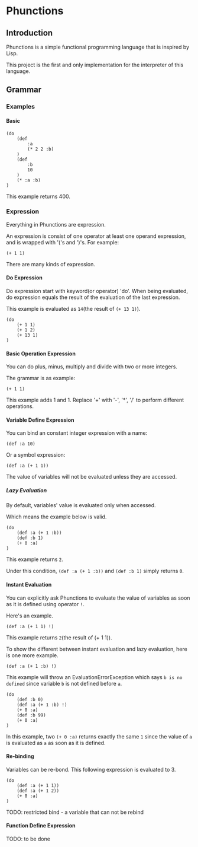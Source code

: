 # Phunctions

## Introduction

Phunctions is a simple functional programming language that is inspired by Lisp.

This project is the first and only implementation for the interpreter of this language.

## Grammar

### Examples

#### Basic

```Phunctions
(do
    (def 
        :a 
        (* 2 2 :b)
    )
    (def 
        :b 
        10
    )
    (* :a :b)
)
```
This example returns 400.

### Expression

Everything in Phunctions are expression.

An expression is consist of one operator at least one operand expression, and is wrapped with '('s and ')'s.
For example:
```Phunctions
(+ 1 1)
```

There are many kinds of expression.

#### Do Expression

Do expression start with keyword(or operator) 'do'. When being evaluated, do expression equals the result of the 
    evaluation of the last expression.

This example is evaluated as `14`(the result of `(+ 13 1)`).
```Phunctions
(do
    (+ 1 1)
    (+ 1 2)
    (+ 13 1)
)
```

#### Basic Operation Expression

You can do plus, minus, multiply and divide with two or more integers.

The grammar is as example:
```Phunctions
(+ 1 1)
```
This example adds 1 and 1. Replace '+' with '-', '*', '/' to perform 
    different operations.

#### Variable Define Expression

You can bind an constant integer expression with a name:
```Phunctions
(def :a 10)
```
Or a symbol expression:
```Phunctions
(def :a (+ 1 1))
```
The value of variables will not be evaluated unless they are accessed.

##### Lazy Evaluation
By default, variables' value is evaluated only when accessed. 

Which means the example below is valid.
```Phunctions
(do
    (def :a (+ 1 :b))
    (def :b 1)
    (+ 0 :a)
)
```
This example returns `2`.

Under this condition, `(def :a (+ 1 :b))` and `(def :b 1)` simply returns `0`.

#### Instant Evaluation

You can explicitly ask Phunctions to evaluate the value of variables as soon as it is defined using operator `!`.

Here's an example.

```Phunctions
(def :a (+ 1 1) !)
```

This example returns `2`(the result of (+ 1 1)).

To show the different between instant evaluation and lazy evaluation, here is one more example.

```Phunctions
(def :a (+ 1 :b) !)
```

This example will throw an EvaluationErrorException which says `b is no defined` since variable `b` is not defined 
    before `a`.

```Phunctions
(do
    (def :b 0)
    (def :a (+ 1 :b) !)
    (+ 0 :a)
    (def :b 99)
    (+ 0 :a)
)
```

In this example, two `(+ 0 :a)` returns exactly the same `1` since the value of `a` is evaluated as `a` as soon as it 
    is defined.

#### Re-binding
Variables can be re-bond. This following expression is evaluated to 3.
```Phunctions
(do
    (def :a (+ 1 1))
    (def :a (+ 1 2))
    (+ 0 :a)
)
```

TODO: restricted bind - a variable that can not be rebind

#### Function Define Expression

TODO: to be done